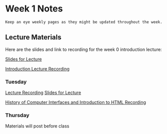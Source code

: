 Week 1 Notes
============================

```{note}
Keep an eye weekly pages as they might be updated throughout the week.
```

## Lecture Materials

Here are the slides and link to recording for the week 0 introduction lecture:


<a href="../resources/09-28-23-introduction_history.pdf" >Slides for Lecture</a>


[Introduction Lecture Recording](https://uci.yuja.com/V/Video?v=8780921&node=37955004&a=46712096&autoplay=1)

### Tuesday

[Lecture Recording](https://uci.yuja.com/V/Video?v=8815649&node=38122734&a=104340403&autoplay=1)
<a href="../resources/10-03-23-introduction_history_p2_html_css.pdf" >Slides for Lecture</a>


[History of Computer Interfaces and Introduction to HTML Recording](https://uci.yuja.com/V/Video?v=8815649&node=38122734&a=104340403&autoplay=1)


### Thursday

Materials will post before class

